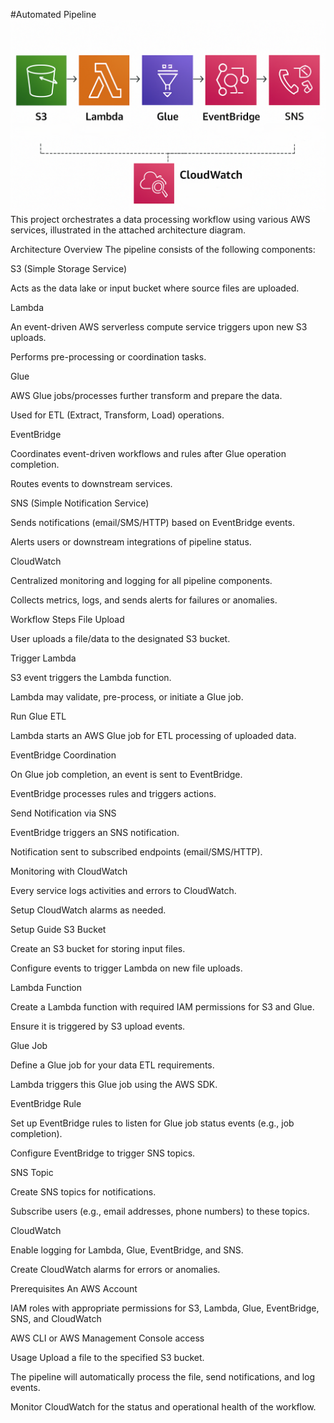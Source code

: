 #Automated Pipeline
![Project architecture](/awsproj.png)
This project orchestrates a data processing workflow using various AWS services, illustrated in the attached architecture diagram.

Architecture Overview
The pipeline consists of the following components:

S3 (Simple Storage Service)

Acts as the data lake or input bucket where source files are uploaded.

Lambda

An event-driven AWS serverless compute service triggers upon new S3 uploads.

Performs pre-processing or coordination tasks.

Glue

AWS Glue jobs/processes further transform and prepare the data.

Used for ETL (Extract, Transform, Load) operations.

EventBridge

Coordinates event-driven workflows and rules after Glue operation completion.

Routes events to downstream services.

SNS (Simple Notification Service)

Sends notifications (email/SMS/HTTP) based on EventBridge events.

Alerts users or downstream integrations of pipeline status.

CloudWatch

Centralized monitoring and logging for all pipeline components.

Collects metrics, logs, and sends alerts for failures or anomalies.

Workflow Steps
File Upload

User uploads a file/data to the designated S3 bucket.

Trigger Lambda

S3 event triggers the Lambda function.

Lambda may validate, pre-process, or initiate a Glue job.

Run Glue ETL

Lambda starts an AWS Glue job for ETL processing of uploaded data.

EventBridge Coordination

On Glue job completion, an event is sent to EventBridge.

EventBridge processes rules and triggers actions.

Send Notification via SNS

EventBridge triggers an SNS notification.

Notification sent to subscribed endpoints (email/SMS/HTTP).

Monitoring with CloudWatch

Every service logs activities and errors to CloudWatch.

Setup CloudWatch alarms as needed.

Setup Guide
S3 Bucket

Create an S3 bucket for storing input files.

Configure events to trigger Lambda on new file uploads.

Lambda Function

Create a Lambda function with required IAM permissions for S3 and Glue.

Ensure it is triggered by S3 upload events.

Glue Job

Define a Glue job for your data ETL requirements.

Lambda triggers this Glue job using the AWS SDK.

EventBridge Rule

Set up EventBridge rules to listen for Glue job status events (e.g., job completion).

Configure EventBridge to trigger SNS topics.

SNS Topic

Create SNS topics for notifications.

Subscribe users (e.g., email addresses, phone numbers) to these topics.

CloudWatch

Enable logging for Lambda, Glue, EventBridge, and SNS.

Create CloudWatch alarms for errors or anomalies.

Prerequisites
An AWS Account

IAM roles with appropriate permissions for S3, Lambda, Glue, EventBridge, SNS, and CloudWatch

AWS CLI or AWS Management Console access

Usage
Upload a file to the specified S3 bucket.

The pipeline will automatically process the file, send notifications, and log events.

Monitor CloudWatch for the status and operational health of the workflow.
